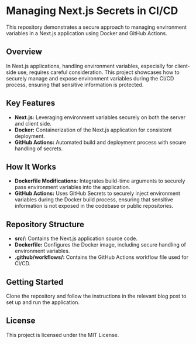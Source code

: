 # Managing Next.js Secrets in CI/CD
This repository demonstrates a secure approach to managing environment variables in a Next.js application using Docker and GitHub Actions.

## Overview
In Next.js applications, handling environment variables, especially for client-side use, requires careful consideration. This project showcases how to securely manage and expose environment variables during the CI/CD process, ensuring that sensitive information is protected.

## Key Features
- **Next.js:** Leveraging environment variables securely on both the server and client side.
- **Docker:** Containerization of the Next.js application for consistent deployment.
- **GitHub Actions:** Automated build and deployment process with secure handling of secrets.
## How It Works
- **Dockerfile Modifications:** Integrates build-time arguments to securely pass environment  variables into the application.
- **GitHub Actions:** Uses GitHub Secrets to securely inject environment variables during the Docker build process, ensuring that sensitive information is not exposed in the codebase or public repositories.
## Repository Structure
- **src/:** Contains the Next.js application source code.
- **Dockerfile:** Configures the Docker image, including secure handling of environment variables.
- **.github/workflows/:** Contains the GitHub Actions workflow file used for CI/CD.
## Getting Started
Clone the repository and follow the instructions in the relevant blog post to set up and run the application.

## License
This project is licensed under the MIT License.